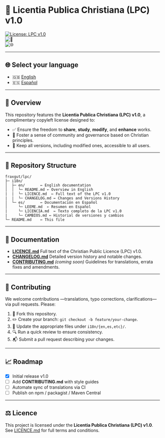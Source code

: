 # 📜 Licentia Publica Christiana (LPC) v1.0

[![License: LPC v1.0](https://img.shields.io/badge/License-LPC%20v1.0-green?style=flat)](#license)  
![🚀](https://img.shields.io/badge/status-stable-brightgreen)  
![🌐](https://img.shields.io/badge/translations-2%20languages-blue)

---

## 🌐 Select your language  
- 🇬🇧 [English](i18n/en/README.md)  
- 🇪🇸 [Español](i18n/es/LEEME.md)  

---

## 🚀 Overview

This repository features the **Licentia Publica Christiana (LPC) v1.0**, a complimentary copyleft license designed to:
- ✅ Ensure the freedom to **share**, **study**, **modify**, and **enhance** works.  
- 🤝 Foster a sense of community and governance based on Christian principles. 
- 📖 Keep all versions, including modified ones, accessible to all users.

---

## 📂 Repository Structure

```text
fraxgut/lpc/
├─ i18n/
│  ├─ en/       ← English documentation  
│  │  └─ README.md ← Overview in English
|  |  └─ LICENCE.md  ← Full text of the LPC v1.0
|  |  └─ CHANGELOG.md ← Changes and Versions History  
│  └─ es/       ← Documentación en Español  
│     └─ LEEME.md  ← Resumen en Español
|     └─ LICENCIA.md  ← Texto completo de la LPC v1.0  
|     └─ CAMBIOS.md ← Historial de versiones y cambios
└─ README.md    ← This file 
```

---

## 📖 Documentation

* **[LICENCE.md](i18n/en/LICENCE.md)**
  Full text of the Christian Public Licence (LPC) v1.0.
* **[CHANGELOG.md](i18n/en/CHANGELOG.md)**
  Detailed version history and notable changes.
* **[CONTRIBUTING.md](CONTRIBUTING.md)** *(coming soon)*
  Guidelines for translations, errata fixes and amendments.

---

## 🤝 Contributing

We welcome contributions —translations, typo corrections, clarifications— via pull requests. Please:

1. 🔄 Fork this repository.
2. ✏️ Create your branch: `git checkout -b feature/your-change`.
3. 📝 Update the appropriate files under `i18n/{en,es,etc}/`.
4. 🔍 Run a quick review to ensure consistency.
5. 📬 Submit a pull request describing your changes.

---

## 📈 Roadmap

* [x] Initial release v1.0
* [ ] Add **CONTRIBUTING.md** with style guides
* [ ] Automate sync of translations via CI
* [ ] Publish on npm / packagist / Maven Central

---

## ⚖️ Licence

This project is licensed under the **Licentia Publica Christiana (LPC) v1.0**.
See [LICENCE.md](i18n/en/LICENCE.md) for full terms and conditions.


